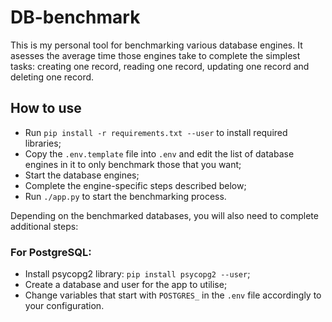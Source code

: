 # DB-benchmark
This is my personal tool for benchmarking various database engines. It asesses the average time those engines take to complete the simplest tasks: creating one record, reading one record, updating one record and deleting one record.

## How to use
* Run `pip install -r requirements.txt --user` to install required libraries;
* Copy the `.env.template` file into `.env` and edit the list of database engines in it to only benchmark those that you want;
* Start the database engines;
* Complete the engine-specific steps described below;
* Run `./app.py` to start the benchmarking process.

Depending on the benchmarked databases, you will also need to complete additional steps:

### For PostgreSQL:
* Install psycopg2 library: `pip install psycopg2 --user`;
* Create a database and user for the app to utilise;
* Change variables that start with `POSTGRES_` in the `.env` file accordingly to your configuration.
